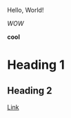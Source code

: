 Hello, World!

*WOW*

**cool**

# Heading 1

## Heading 2

[Link](https://www.youtube.com/watch?v=JXWcMiG9ROQ)
